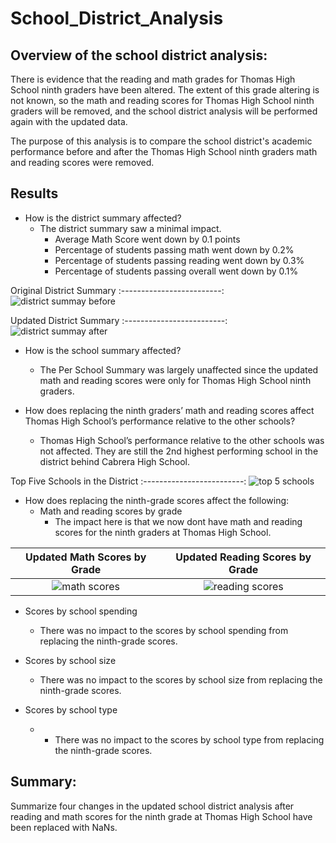 # School_District_Analysis

## Overview of the school district analysis:

There is evidence that the reading and math grades for Thomas High School ninth graders have been altered.  The extent of this grade altering is not known, so the math and reading scores for Thomas High School ninth graders will be removed, and the school district analysis will be performed again with the updated data.

The purpose of this analysis is to compare the school district's academic performance before and after the Thomas High School ninth graders math and reading scores were removed.

## Results

- How is the district summary affected?
  - The district summary saw a minimal impact.  
    - Average Math Score went down by 0.1 points
    - Percentage of students passing math went down by 0.2%
    - Percentage of students passing reading went down by 0.3%
    - Percentage of students passing overall went down by 0.1%
    
Original District Summary
:-------------------------: 
![district summay before](https://user-images.githubusercontent.com/85706721/127081472-fae0774b-01e1-4d19-b2b2-8ddfb96ab8e5.png)
    
Updated District Summary
:-------------------------: 
![district summay after](https://user-images.githubusercontent.com/85706721/127081484-85b03f49-b734-4e26-840f-a6cceb382d24.png)

- How is the school summary affected?
  - The Per School Summary was largely unaffected since the updated math and reading scores were only for Thomas High School ninth graders.

- How does replacing the ninth graders’ math and reading scores affect Thomas High School’s performance relative to the other schools?
  - Thomas High School’s performance relative to the other schools was not affected.  They are still the 2nd highest performing school in the district behind Cabrera High School.

Top Five Schools in the District
:-------------------------: 
![top 5 schools](https://user-images.githubusercontent.com/85706721/127083289-ae9d7d90-c80d-45e1-a766-518ac51b0a02.png)   
   
- How does replacing the ninth-grade scores affect the following:
  - Math and reading scores by grade
    - The impact here is that we now dont have math and reading scores for the ninth graders at Thomas High School.
    
Updated Math Scores by Grade|Updated Reading Scores by Grade
:-------------------------:|:-------------------------:
![math scores](https://user-images.githubusercontent.com/85706721/127084965-ec00a1fd-4792-4478-b9d2-631630d3a367.png)|![reading scores](https://user-images.githubusercontent.com/85706721/127084979-031e9a1b-a5a1-442f-9776-47bbce68a9e9.png)

  - Scores by school spending
    - There was no impact to the scores by school spending from replacing the ninth-grade scores.
   
  - Scores by school size
    - There was no impact to the scores by school size from replacing the ninth-grade scores.
  
  - Scores by school type
    - - There was no impact to the scores by school type from replacing the ninth-grade scores.

## Summary: 
Summarize four changes in the updated school district analysis after reading and math scores for the ninth grade at Thomas High School have been replaced with NaNs.
